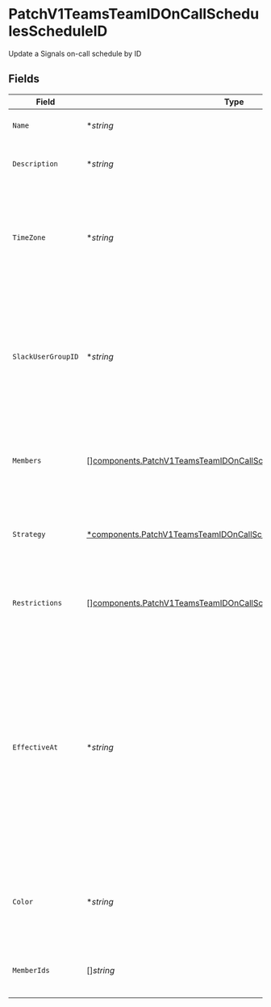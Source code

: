 # PatchV1TeamsTeamIDOnCallSchedulesScheduleID

Update a Signals on-call schedule by ID


## Fields

| Field                                                                                                                                                                                                                                                      | Type                                                                                                                                                                                                                                                       | Required                                                                                                                                                                                                                                                   | Description                                                                                                                                                                                                                                                |
| ---------------------------------------------------------------------------------------------------------------------------------------------------------------------------------------------------------------------------------------------------------- | ---------------------------------------------------------------------------------------------------------------------------------------------------------------------------------------------------------------------------------------------------------- | ---------------------------------------------------------------------------------------------------------------------------------------------------------------------------------------------------------------------------------------------------------- | ---------------------------------------------------------------------------------------------------------------------------------------------------------------------------------------------------------------------------------------------------------- |
| `Name`                                                                                                                                                                                                                                                     | **string*                                                                                                                                                                                                                                                  | :heavy_minus_sign:                                                                                                                                                                                                                                         | The on-call schedule's name.                                                                                                                                                                                                                               |
| `Description`                                                                                                                                                                                                                                              | **string*                                                                                                                                                                                                                                                  | :heavy_minus_sign:                                                                                                                                                                                                                                         | A detailed description of the on-call schedule.                                                                                                                                                                                                            |
| `TimeZone`                                                                                                                                                                                                                                                 | **string*                                                                                                                                                                                                                                                  | :heavy_minus_sign:                                                                                                                                                                                                                                         | The time zone in which the on-call schedule operates. This value must be a valid IANA time zone name.                                                                                                                                                      |
| `SlackUserGroupID`                                                                                                                                                                                                                                         | **string*                                                                                                                                                                                                                                                  | :heavy_minus_sign:                                                                                                                                                                                                                                         | The ID of a Slack user group for syncing purposes. If provided, we will automatically sync whoever is on call to the user group in Slack.                                                                                                                  |
| `Members`                                                                                                                                                                                                                                                  | [][components.PatchV1TeamsTeamIDOnCallSchedulesScheduleIDMembers](../../models/components/patchv1teamsteamidoncallschedulesscheduleidmembers.md)                                                                                                           | :heavy_minus_sign:                                                                                                                                                                                                                                         | An ordered list of objects that specify members of the on-call schedule's rotation.                                                                                                                                                                        |
| `Strategy`                                                                                                                                                                                                                                                 | [*components.PatchV1TeamsTeamIDOnCallSchedulesScheduleIDStrategy](../../models/components/patchv1teamsteamidoncallschedulesscheduleidstrategy.md)                                                                                                          | :heavy_minus_sign:                                                                                                                                                                                                                                         | An object that specifies how the schedule's on-call shifts should be generated.                                                                                                                                                                            |
| `Restrictions`                                                                                                                                                                                                                                             | [][components.PatchV1TeamsTeamIDOnCallSchedulesScheduleIDRestrictions](../../models/components/patchv1teamsteamidoncallschedulesscheduleidrestrictions.md)                                                                                                 | :heavy_minus_sign:                                                                                                                                                                                                                                         | A list of objects that restrict the schedule to speccific on-call periods.                                                                                                                                                                                 |
| `EffectiveAt`                                                                                                                                                                                                                                              | **string*                                                                                                                                                                                                                                                  | :heavy_minus_sign:                                                                                                                                                                                                                                         | An ISO8601 time string specifying when the updated schedule should take effect. This<br/>value must be provided if editing an attribute that would affect how the schedule's<br/>shifts are generated, such as the time zone, members, strategy, or restrictions.<br/> |
| `Color`                                                                                                                                                                                                                                                    | **string*                                                                                                                                                                                                                                                  | :heavy_minus_sign:                                                                                                                                                                                                                                         | A hex color code that will be used to represent the schedule in the UI and iCal subscriptions.                                                                                                                                                             |
| `MemberIds`                                                                                                                                                                                                                                                | []*string*                                                                                                                                                                                                                                                 | :heavy_minus_sign:                                                                                                                                                                                                                                         | This parameter is deprecated; use `members` instead.                                                                                                                                                                                                       |